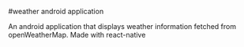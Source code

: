 #weather android application

An android application that displays weather information fetched from openWeatherMap. Made with react-native
